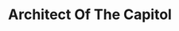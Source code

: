 ---
# This topic lives at
# https://digital.gov/topics/architect-of-the-capitol

# Topic Title
title: "Architect Of The Capitol"

# description — keep it short and clear
# summary: ""

# Weight
weight: 1

# For more information on managing topics,
# see https://github.com/GSA/digitalgov.gov/wiki/topics
---